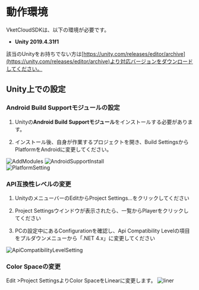 
# 動作環境
VketCloudSDKは、以下の環境が必要です。

- **Unity 2019.4.31f1**

該当のUnityをお持ちでない方は[https://unity.com/releases/editor/archive](https://unity.com/releases/editor/archive)より対応バージョンをダウンロードしてください。

## Unity上での設定
### Android Build Supportモジュールの設定
1. Unityの**Android Build Supportモジュール**をインストールする必要があります。

2. インストール後、自身が作業するプロジェクトを開き、Build SettingsからPlatformをAndroidに変更してください。

![AddModules](img/AddModules.jpg)
![AndroidSupportInstall](img/AndroidSupportInstall.jpg)  
![PlatformSetting](img/PlatformSettings.png)  

### **API互換性レベルの変更**
1. UnityのメニューバーのEditからProject Settings...をクリックしてください  

2. Project Settingsウインドウが表示されたら、一覧からPlayerをクリックしてください  

3. PCの設定中にあるConfigurationを確認し、Api Compatibility Levelの項目をプルダウンメニューから「.NET 4.x」に変更してください

![ApiCompatibilityLevelSetting](img/ApiCompatibilityLevelSetting.png)


### **Color Spaceの変更**
Edit >Project SettingsよりColor SpaceをLinearに変更します。
![liner](img/liner.png)

